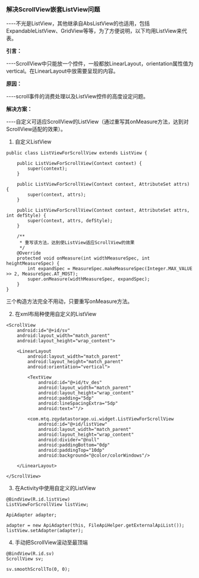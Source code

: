 ### 解决ScrollView嵌套ListView问题

----不光是ListView，其他继承自AbsListView的也适用，包括ExpandableListView、GridView等等，为了方便说明，以下均用ListView来代表。

**引言：**

----ScrollView中只能放一个控件，一般都放LinearLayout，orientation属性值为vertical。在LinearLayout中放需要呈现的内容。

**原因：**

----scroll事件的消费处理以及ListView控件的高度设定问题。

**解决方案：**

----自定义可适应ScrollView的ListView（通过重写其onMeasure方法，达到对ScrollView适配的效果）。

1. 自定义ListView

```
public class ListViewForScrollView extends ListView {

    public ListViewForScrollView(Context context) {
        super(context);
    }

    public ListViewForScrollView(Context context, AttributeSet attrs) {
        super(context, attrs);
    }

    public ListViewForScrollView(Context context, AttributeSet attrs, int defStyle) {
        super(context, attrs, defStyle);
    }

    /**
     * 重写该方法，达到使ListView适应ScrollView的效果
     */
    @Override
    protected void onMeasure(int widthMeasureSpec, int heightMeasureSpec) {
        int expandSpec = MeasureSpec.makeMeasureSpec(Integer.MAX_VALUE >> 2, MeasureSpec.AT_MOST);
        super.onMeasure(widthMeasureSpec, expandSpec);
    }
}
```

三个构造方法完全不用动，只要重写onMeasure方法。

2. 在xml布局种使用自定义的ListView

```
<ScrollView
    android:id="@+id/sv"
    android:layout_width="match_parent"
    android:layout_height="wrap_content">

    <LinearLayout
        android:layout_width="match_parent"
        android:layout_height="match_parent"
        android:orientation="vertical">

        <TextView
            android:id="@+id/tv_des"
            android:layout_width="match_parent"
            android:layout_height="wrap_content"
            android:padding="5dp"
            android:lineSpacingExtra="5dp"
            android:text=""/>

        <com.mtq.zqydatastorage.ui.widget.ListViewForScrollView
            android:id="@+id/listView"
            android:layout_width="match_parent"
            android:layout_height="wrap_content"
            android:divider="@null"
            android:paddingBottom="0dp"
            android:paddingTop="10dp"
            android:background="@color/colorWindows"/>

    </LinearLayout>

</ScrollView>
```

3. 在Activity中使用自定义的ListView

```
@BindView(R.id.listView)
ListViewForScrollView listView;

ApiAdapter adapter;

adapter = new ApiAdapter(this, FileApiHelper.getExternalApiList());
listView.setAdapter(adapter);

```

4. 手动把ScrollView滚动至最顶端

```
@BindView(R.id.sv)
ScrollView sv;

sv.smoothScrollTo(0, 0);
```
